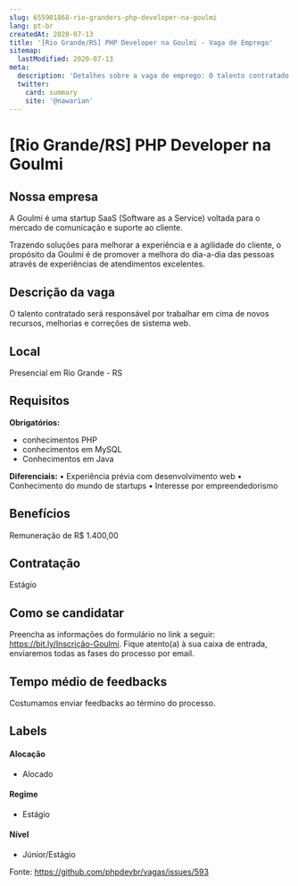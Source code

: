 ```yaml
---
slug: 655901868-rio-granders-php-developer-na-goulmi
lang: pt-br
createdAt: 2020-07-13
title: '[Rio Grande/RS] PHP Developer na Goulmi - Vaga de Emprego'
sitemap:
  lastModified: 2020-07-13
meta:
  description: 'Detalhes sobre a vaga de emprego: O talento contratado será responsável por trabalhar em cima de novos recursos, melhorias e correções de sistema web.'
  twitter:
    card: summary
    site: '@nawarian'
---
```


# [Rio Grande/RS] PHP Developer na Goulmi

<!-- 
==================================================
POR FAVOR, SÓ POSTE SE A VAGA FOR PARA FRONT-END!

Não faça distinção de gênero no título da vaga.

Use: "Front-End Developer" ao invés de 
"Desenvolvedor Front-End" \o/

Exemplo: `[São Paulo] Front-End Developer na NOME DA EMPRESA`
==================================================
-->

## Nossa empresa

A Goulmi é uma startup SaaS (Software as a Service) voltada para o mercado de comunicação e suporte ao cliente.

Trazendo soluções para melhorar a experiência e a agilidade do cliente, o propósito da Goulmi é de promover a melhora do dia-a-dia das pessoas através de experiências de atendimentos excelentes.

## Descrição da vaga

O talento contratado será responsável por trabalhar em cima de novos recursos, melhorias e correções de sistema web.

## Local

Presencial em Rio Grande - RS

## Requisitos

**Obrigatórios:**
- conhecimentos PHP
- conhecimentos em MySQL
- Conhecimentos em Java

**Diferenciais:**
• Experiência prévia com desenvolvimento web
• Conhecimento do mundo de startups
• Interesse por empreendedorismo

## Benefícios

Remuneração de R$ 1.400,00

## Contratação

Estágio

## Como se candidatar

Preencha as informações do formulário no link a seguir: https://bit.ly/Inscrição-Goulmi. Fique atento(a) à sua caixa de entrada, enviaremos todas as fases do processo por email.

## Tempo médio de feedbacks

Costumamos enviar feedbacks ao término do processo.

## Labels
<!-- retire os labels que não fazem sentido à vaga -->

#### Alocação
- Alocado

#### Regime
- Estágio

#### Nível
- Júnior/Estágio


Fonte: https://github.com/phpdevbr/vagas/issues/593